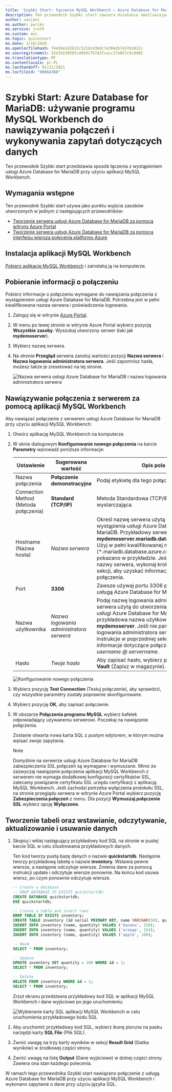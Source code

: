 ```yaml
---
title: 'Szybki Start: łączenie MySQL Workbench — Azure Database for MariaDB'
description: Ten przewodnik Szybki start zawiera działania umożliwiające wykorzystywanie aplikacji MySQL Workbench do łączenia z danymi usługi Azure Database for MariaDB i wykonywania zapytań względem nich.
author: savjani
ms.author: pariks
ms.service: jroth
ms.custom: mvc
ms.topic: quickstart
ms.date: 3/18/2020
ms.openlocfilehash: f4426e1d1b22c521dc436dc7e304d57e57b1812c
ms.sourcegitcommit: 52e3d220565c4059176742fcacc17e857c9cdd02
ms.translationtype: MT
ms.contentlocale: pl-PL
ms.lasthandoff: 01/21/2021
ms.locfileid: "98664388"
---
```

# <a name="quickstart-azure-database-for-mariadb-use-mysql-workbench-to-connect-and-query-data"></a>Szybki Start: Azure Database for MariaDB: używanie programu MySQL Workbench do nawiązywania połączeń i wykonywania zapytań dotyczących danych

Ten przewodnik Szybki start przedstawia sposób łączenia z wystąpieniem usługi Azure Database for MariaDB przy użyciu aplikacji MySQL Workbench. 

## <a name="prerequisites"></a>Wymagania wstępne

Ten przewodnik Szybki start używa jako punktu wyjścia zasobów utworzonych w jednym z następujących przewodników:

- [Tworzenie serwera usługi Azure Database for MariaDB za pomocą witryny Azure Portal](./quickstart-create-mariadb-server-database-using-azure-portal.md)
- [Tworzenie serwera usługi Azure Database for MariaDB za pomocą interfejsu wiersza polecenia platformy Azure](./quickstart-create-mariadb-server-database-using-azure-cli.md)

## <a name="install-mysql-workbench"></a>Instalacja aplikacji MySQL Workbench

[Pobierz aplikację MySQL Workbench](https://dev.mysql.com/downloads/workbench/) i zainstaluj ją na komputerze.

## <a name="get-connection-information"></a>Pobieranie informacji o połączeniu

Pobierz informacje o połączeniu wymagane do nawiązania połączenia z wystąpieniem usługi Azure Database for MariaDB. Potrzebna jest w pełni kwalifikowana nazwa serwera i poświadczenia logowania.

1. Zaloguj się w witrynie [Azure Portal](https://portal.azure.com/).

2. W menu po lewej stronie w witrynie Azure Portal wybierz pozycję **Wszystkie zasoby**. Wyszukaj utworzony serwer (taki jak **mydemoserver**).

3. Wybierz nazwę serwera.

4. Na stronie **Przegląd** serwera zanotuj wartości pozycji **Nazwa serwera** i **Nazwa logowania administratora serwera**. Jeśli zapomnisz hasła, możesz także je zresetować na tej stronie.

   ![Nazwa serwera usługi Azure Database for MariaDB i nazwa logowania administratora serwera](./media/connect-workbench/1_server-overview-name-login.png)

## <a name="connect-to-the-server-by-using-mysql-workbench"></a>Nawiązywanie połączenia z serwerem za pomocą aplikacji MySQL Workbench

Aby nawiązać połączenie z serwerem usługi Azure Database for MariaDB przy użyciu aplikacji MySQL Workbench:

1. Otwórz aplikację MySQL Workbench na komputerze. 

2. W oknie dialogowym **Konfigurowanie nowego połączenia** na karcie **Parametry** wprowadź poniższe informacje:

   | Ustawienie | Sugerowana wartość | Opis pola |
   |---|---|---|
   |   Nazwa połączenia | **Połączenie demonstracyjne** | Podaj etykietę dla tego połączenia. |
   | Connection Method (Metoda połączenia) | **Standard (TCP/IP)** | Metoda Standardowa (TCP/IP) jest wystarczająca. |
   | Hostname (Nazwa hosta) | *Nazwa serwera* | Określ nazwę serwera użytą do utworzenia wystąpienia usługi Azure Database for MariaDB. Przykładowy serwer to **mydemoserver.mariadb.database.azure.com**. Użyj w pełni kwalifikowanej nazwy domeny (\*.mariadb.database.azure.com), tak jak pokazano w przykładzie. Jeśli nie pamiętasz nazwy serwera, wykonaj kroki w poprzedniej sekcji, aby uzyskać informacje dotyczące połączenia.  |
   | Port | **3306** | Zawsze używaj portu 3306 podczas łączenia z usługą Azure Database for MariaDB. |
   | Nazwa użytkownika |  *Nazwa logowania administratora serwera* | Podaj nazwę logowania administratora serwera użytą do utworzenia wystąpienia usługi Azure Database for MariaDB. Nasza przykładowa nazwa użytkownika to **\@ mydemoserver**. Jeśli nie pamiętasz nazwy logowania administratora serwera, wykonaj instrukcje w poprzedniej sekcji, aby uzyskać informacje dotyczące połączenia. Format to *username \@ servername*.
   | Hasło | *Twoje hasło* | Aby zapisać hasło, wybierz pozycję **Store in Vault** (Zapisz w magazynie). |

   ![Konfigurowanie nowego połączenia](./media/connect-workbench/2-setup-new-connection.png)

3. Wybierz pozycję **Test Connection** (Testuj połączenie), aby sprawdzić, czy wszystkie parametry zostały poprawnie skonfigurowane. 

4. Wybierz pozycję **OK**, aby zapisać połączenie. 

5. W obszarze **Połączenia programu MySQL** wybierz kafelek odpowiadający używanemu serwerowi. Poczekaj na nawiązanie połączenia.

   Zostanie otwarta nowa karta SQL z pustym edytorem, w którym można wpisać swoje zapytania.
    
   > [!NOTE]
   > Domyślnie na serwerze usługi Azure Database for MariaDB zabezpieczenia SSL połączeń są wymagane i wymuszane. Mimo że zazwyczaj nawiązanie połączenia aplikacji MySQL Workbench z serwerem nie wymaga dodatkowej konfiguracji certyfikatów SSL, zalecamy powiązanie certyfikatu SSL urzędu certyfikacji z aplikacją MySQL Workbench. Jeśli zachodzi potrzeba wyłączenia protokołu SSL, na stronie przeglądu serwera w witrynie Azure Portal wybierz pozycję **Zabezpieczenia połączeń** z menu. Dla pozycji **Wymuszaj połączenie SSL** wybierz opcję **Wyłączone**.

## <a name="create-table-and-insert-read-update-and-delete-data"></a>Tworzenie tabeli oraz wstawianie, odczytywanie, aktualizowanie i usuwanie danych

1. Skopiuj i wklej następujący przykładowy kod SQL na stronie w pustej karcie SQL w celu zilustrowania przykładowych danych.

    Ten kod tworzy pustą bazę danych o nazwie **quickstartdb**. Następnie tworzy przykładową tabelę o nazwie **inventory**. Wstawia pewne wiersze, a następnie odczytuje wiersze. Zmienia dane za pomocą instrukcji update i odczytuje wiersze ponownie. Na końcu kod usuwa wiersz, po czym ponownie odczytuje wiersze.
    
    ```sql
    -- Create a database
    -- DROP DATABASE IF EXISTS quickstartdb;
    CREATE DATABASE quickstartdb;
    USE quickstartdb;
    
    -- Create a table and insert rows
    DROP TABLE IF EXISTS inventory;
    CREATE TABLE inventory (id serial PRIMARY KEY, name VARCHAR(50), quantity INTEGER);
    INSERT INTO inventory (name, quantity) VALUES ('banana', 150);
    INSERT INTO inventory (name, quantity) VALUES ('orange', 154);
    INSERT INTO inventory (name, quantity) VALUES ('apple', 100);
    
    -- Read
    SELECT * FROM inventory;
    
    -- Update
    UPDATE inventory SET quantity = 200 WHERE id = 1;
    SELECT * FROM inventory;
    
    -- Delete
    DELETE FROM inventory WHERE id = 2;
    SELECT * FROM inventory;
    ```

    Zrzut ekranu przedstawia przykładowy kod SQL w aplikacji MySQL Workbench i dane wyjściowe po jego uruchomieniu:
    
    ![Wybieranie karty SQL aplikacji MySQL Workbench w celu uruchomienia przykładowego kodu SQL](media/connect-workbench/3-workbench-sql-tab.png)

2. Aby uruchomić przykładowy kod SQL, wybierz ikonę pioruna na pasku narzędzi karty **SQL File** (Plik SQL).
3. Zwróć uwagę na trzy karty wyników w sekcji **Result Grid** (Siatka wyników) w środkowej części strony. 
4. Zwróć uwagę na listę **Output** (Dane wyjściowe) w dolnej części strony. Zawiera ona stan każdego polecenia. 

W ramach tego przewodnika Szybki start nawiązano połączenie z usługą Azure Database for MariaDB przy użyciu aplikacji MySQL Workbench i wykonano zapytanie o dane przy użyciu języka SQL.

<!--
## Next steps
> [!div class="nextstepaction"]
> [Migrate your database using Export and Import](./concepts-migrate-import-export.md)
-->
